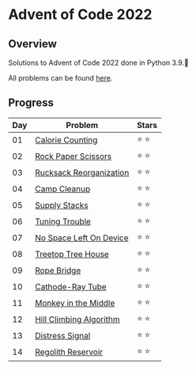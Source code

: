 # Advent of Code 2022

## Overview

Solutions to Advent of Code 2022 done in Python 3.9.:evergreen_tree:

All problems can be found [here](https://adventofcode.com/2022).

## Progress
| Day | Problem | Stars |
| --- | --- | --- |
| 01 | [Calorie Counting](https://adventofcode.com/2022/day/1) | ⭐ ⭐ |
| 02 | [Rock Paper Scissors](https://adventofcode.com/2022/day/2) | ⭐ ⭐ |
| 03 | [Rucksack Reorganization](https://adventofcode.com/2022/day/3) | ⭐ ⭐ |
| 04 | [Camp Cleanup](https://adventofcode.com/2022/day/4) | ⭐ ⭐ |
| 05 | [Supply Stacks](https://adventofcode.com/2022/day/5) | ⭐ ⭐ |
| 06 | [Tuning Trouble](https://adventofcode.com/2022/day/6) | ⭐ ⭐ |
| 07 | [No Space Left On Device](https://adventofcode.com/2022/day/7) | ⭐ ⭐ |
| 08 | [Treetop Tree House](https://adventofcode.com/2022/day/8) | ⭐ ⭐ |
| 09 | [Rope Bridge](https://adventofcode.com/2022/day/9) | ⭐ ⭐ |
| 10 | [Cathode-Ray Tube](https://adventofcode.com/2022/day/10) | ⭐ ⭐ |
| 11 | [Monkey in the Middle](https://adventofcode.com/2022/day/11) | ⭐ ⭐ |
| 12 | [Hill Climbing Algorithm](https://adventofcode.com/2022/day/12) | ⭐ ⭐ |
| 13 | [Distress Signal](https://adventofcode.com/2022/day/13) | ⭐ ⭐ |
| 14 | [Regolith Reservoir](https://adventofcode.com/2022/day/14) | ⭐ ⭐ |
